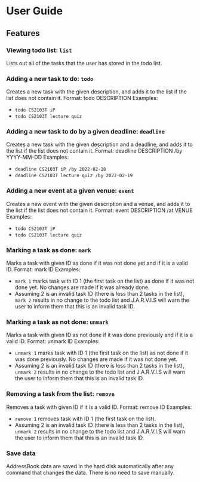# User Guide

## Features 

### Viewing todo list: `list`

Lists out all of the tasks that the user has stored in the todo list.

### Adding a new task to do: `todo`

Creates a new task with the given description, and adds it to the list if the list does not contain it.
Format: todo DESCRIPTION
Examples:
- `todo CS2103T iP`
- `todo CS2103T lecture quiz`

### Adding a new task to do by a given deadline: `deadline`

Creates a new task with the given description and a deadline, and adds it to the list if the list does not contain it.
Format: deadline DESCRIPTION /by YYYY-MM-DD
Examples:
- `deadline CS2103T iP /by 2022-02-18`
- `deadline CS2103T lecture quiz /by 2022-02-19`

### Adding a new event at a given venue: `event`

Creates a new event with the given description and a venue, and adds it to the list if the list does not contain it.
Format: event DESCRIPTION /at VENUE
Examples:
- `todo CS2103T iP`
- `todo CS2103T lecture quiz`

### Marking a task as done: `mark`

Marks a task with given ID as done if it was not done yet and if it is a valid ID.
Format: mark ID
Examples:
- `mark 1` marks task with ID 1 (the first task on the list) as done if it was not done yet. No changes are made if it was already done.
- Assuming 2 is an invalid task ID (there is less than 2 tasks in the list), `mark 2` results in no change to the todo list and J.A.R.V.I.S will warn the user to inform them that this is an invalid task ID.

### Marking a task as not done: `unmark`

Marks a task with given ID as not done if it was done previously and if it is a valid ID.
Format: unmark ID
Examples:
- `unmark 1` marks task with ID 1 (the first task on the list) as not done if it was done previously. No changes are made if it was not done yet.
- Assuming 2 is an invalid task ID (there is less than 2 tasks in the list), `unmark 2` results in no change to the todo list and J.A.R.V.I.S will warn the user to inform them that this is an invalid task ID.

### Removing a task from the list: `remove`

Removes a task with given ID if it is a valid ID.
Format: remove ID
Examples:
- `remove 1` removes task with ID 1 (the first task on the list).
- Assuming 2 is an invalid task ID (there is less than 2 tasks in the list), `unmark 2` results in no change to the todo list and J.A.R.V.I.S will warn the user to inform them that this is an invalid task ID.

### Save data
AddressBook data are saved in the hard disk automatically after any command that changes the data. There is no need to save manually.
